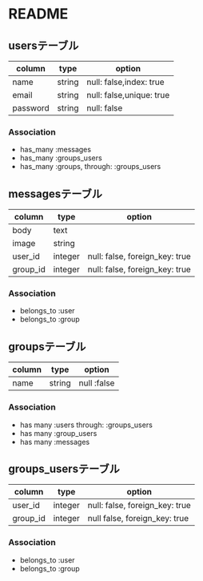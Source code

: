 # README
## usersテーブル

|column|type|option|
|------|----|------|
|name|string|null: false,index: true|
|email|string|null: false,unique: true|
|password|string|null: false|

### Association
- has_many :messages
- has_many :groups_users
- has_many :groups, through: :groups_users


## messagesテーブル
|column|type|option|
|------|----|------|
|body|text||
|image|string||
|user_id|integer|null: false, foreign_key: true|
|group_id|integer|null: false, foreign_key: true|

### Association
- belongs_to :user
- belongs_to :group

## groupsテーブル
|column|type|option|
|------|----|------|
|name|string|null :false|

### Association
- has many :users through: :groups_users
- has many :group_users
- has many :messages

## groups_usersテーブル
|column|type|option|
|------|----|------|
|user_id|integer|null: false, foreign_key: true|
|group_id|integer|null false, foreign_key: true|

### Association
- belongs_to :user
- belongs_to :group
